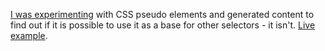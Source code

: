 [I was experimenting](https://twitter.com/rmnvsl/status/1122487791152242688) with CSS pseudo elements and generated content to find out if it is possible to use it as a base for other selectors - it isn't. [Live example](https://t.co/FriKFVU3MP?amp=1).
